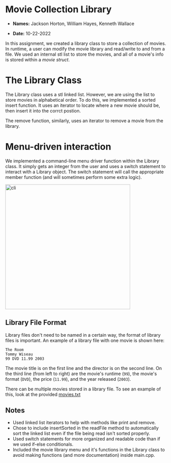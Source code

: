 # Movie Collection Library

* **Names:** Jackson Horton, William Hayes, Kenneth Wallace

* **Date:** 10-22-2022

In this assignment, we created a library class to store a collection of movies. In runtime, a user can modify the movie library and read/write to and from a file. We used an internal stl list to store the movies, and all of a movie's info is stored within a *movie struct*.

# The Library Class
The Library class uses a stl linked list. However, we are using the list to store movies in alphabetical order. To do this, we implemented a sorted insert function. It uses an iterator to locate where a new movie should be, then insert it into the corrct postion.

The remove function, similarly, uses an iterator to remove a movie from the library.

# Menu-driven interaction
We implemented a command-line menu driver function within the Library class.
It simply gets an integer from the user and uses a switch statement to interact with a Library object.
The switch statement will call the appropriate member function (and will sometimes perform some extra logic).

<img width="391" alt="cli" src="https://user-images.githubusercontent.com/59177560/198178671-57c5b2c4-6326-4e0f-95bd-e2aced85abdc.png">

## Library File Format
Library files don't need to be named in a certain way, the format of library files is important. An example of a library file with one movie is shown here:
```
The Room
Tommy Wiseau
99 DVD 11.99 2003
```
The movie title is on the first line and the director is on the second line.
On the third line (from left to right) are the movie's runtime (`99`), the movie's format (`DVD`), the price (`11.99`), and the year released (`2003`).

There can be multiple movies stored in a library file. To see an example of this, look at the provided [movies.txt](https://github.com/WillHayes096283/Movie-Collection-Library/blob/master/movies.txt)

## Notes
* Used linked list iterators to help with methods like print and remove.
* Chose to include insertSorted in the readFile method to automatically sort the linked list even if the file being read isn't sorted properly.
* Used switch statements for more organized and readable code than if we used if-else conditionals.
* Included the movie library menu and it's functions in the Library class to avoid making functions (and more documentation) inside main.cpp.
